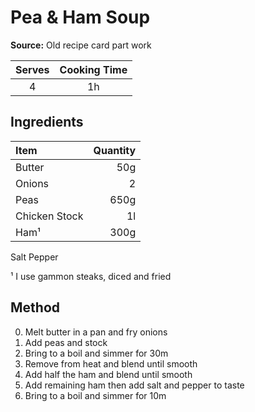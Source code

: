 # Pea & Ham Soup
**Source:** Old recipe card part work

Serves|Cooking Time
:-:|:-:
4|1h

## Ingredients
Item|Quantity
:--|--:
Butter|50g
Onions|2
Peas|650g
Chicken Stock| 1l
Ham¹|300g
Salt
Pepper

¹ I use gammon steaks, diced and fried

## Method
0) Melt butter in a pan and fry onions
0) Add peas and stock
0) Bring to a boil and simmer for 30m
0) Remove from heat and blend until smooth
0) Add half the ham and blend until smooth
0) Add remaining ham then add salt and pepper to taste
0) Bring to a boil and simmer for 10m
